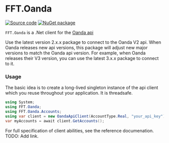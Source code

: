 # FFT.Oanda

[![Source code](https://img.shields.io/static/v1?style=flat&label=&message=Source%20Code&logo=read-the-docs&color=informational)](https://github.com/FastFinTech/FFT.Oanda)
[![NuGet package](https://img.shields.io/nuget/v/FFT.Oanda.svg)](https://nuget.org/packages/FFT.Oanda)

`FFT.Oanda` is a .Net client for the [Oanda
api](https://developer.oanda.com/rest-live-v20/introduction/)

Use the latest version 2.x.x package to connect to the Oanda V2 api. When Oanda
releases new api versions, this package will adjust new major versions to match
the Oanda api version. For example, when Oanda releases their V3 version, you
can use the latest 3.x.x package to connect to it.

### Usage
The basic idea is to create a long-lived singleton instance of the api client
which you reuse throughout your application. It is threadsafe.

```csharp
using System;
using FFT.Oanda;
using FFT.Oanda.Accounts;
using var client = new OandaApiClient(AccountType.Real, "your_api_key");
var myAccounts = await client.GetAccounts();
```

For full specification of client abilities, see the reference documenation. TODO: Add link.
